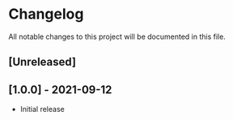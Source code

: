 # Changelog
All notable changes to this project will be documented in this file.

## [Unreleased]


## [1.0.0] - 2021-09-12
- Initial release